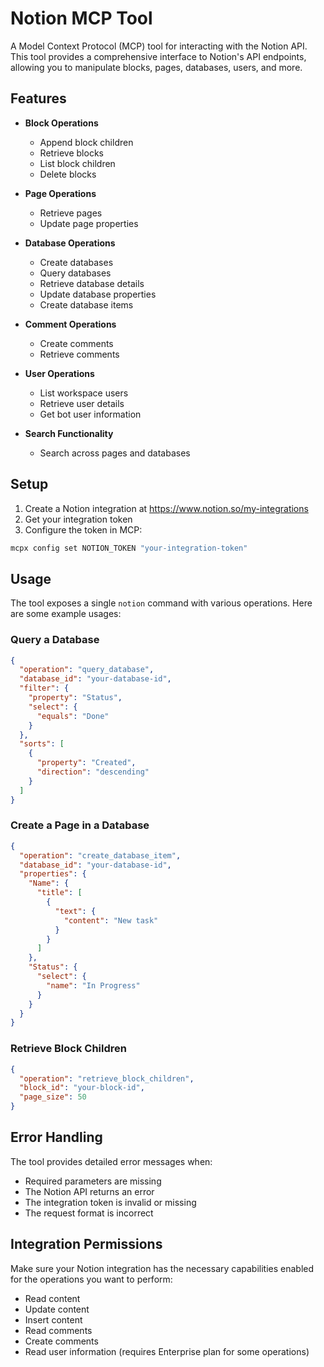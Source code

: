 # Notion MCP Tool

A Model Context Protocol (MCP) tool for interacting with the Notion API. This tool provides a comprehensive interface to Notion's API endpoints, allowing you to manipulate blocks, pages, databases, users, and more.

## Features

- **Block Operations**
  - Append block children
  - Retrieve blocks
  - List block children
  - Delete blocks

- **Page Operations**
  - Retrieve pages
  - Update page properties

- **Database Operations**
  - Create databases
  - Query databases
  - Retrieve database details
  - Update database properties
  - Create database items

- **Comment Operations**
  - Create comments
  - Retrieve comments

- **User Operations**
  - List workspace users
  - Retrieve user details
  - Get bot user information

- **Search Functionality**
  - Search across pages and databases

## Setup

1. Create a Notion integration at https://www.notion.so/my-integrations
2. Get your integration token
3. Configure the token in MCP:
```bash
mcpx config set NOTION_TOKEN "your-integration-token"
```

## Usage

The tool exposes a single `notion` command with various operations. Here are some example usages:

### Query a Database

```json
{
  "operation": "query_database",
  "database_id": "your-database-id",
  "filter": {
    "property": "Status",
    "select": {
      "equals": "Done"
    }
  },
  "sorts": [
    {
      "property": "Created",
      "direction": "descending"
    }
  ]
}
```

### Create a Page in a Database

```json
{
  "operation": "create_database_item",
  "database_id": "your-database-id",
  "properties": {
    "Name": {
      "title": [
        {
          "text": {
            "content": "New task"
          }
        }
      ]
    },
    "Status": {
      "select": {
        "name": "In Progress"
      }
    }
  }
}
```

### Retrieve Block Children

```json
{
  "operation": "retrieve_block_children",
  "block_id": "your-block-id",
  "page_size": 50
}
```

## Error Handling

The tool provides detailed error messages when:
- Required parameters are missing
- The Notion API returns an error
- The integration token is invalid or missing
- The request format is incorrect

## Integration Permissions

Make sure your Notion integration has the necessary capabilities enabled for the operations you want to perform:
- Read content
- Update content
- Insert content
- Read comments
- Create comments
- Read user information (requires Enterprise plan for some operations)


